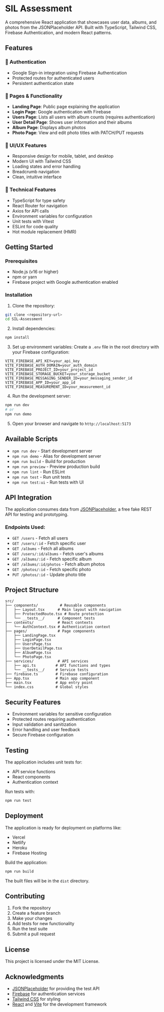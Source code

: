 # SIL Assessment

A comprehensive React application that showcases user data, albums, and photos from the JSONPlaceholder API. Built with TypeScript, Tailwind CSS, Firebase Authentication, and modern React patterns.

## Features

### 🔐 Authentication
- Google Sign-in integration using Firebase Authentication
- Protected routes for authenticated users
- Persistent authentication state

### 📱 Pages & Functionality
- **Landing Page**: Public page explaining the application
- **Login Page**: Google authentication with Firebase
- **Users Page**: Lists all users with album counts (requires authentication)
- **User Detail Page**: Shows user information and their albums
- **Album Page**: Displays album photos
- **Photo Page**: View and edit photo titles with PATCH/PUT requests

### 🎨 UI/UX Features
- Responsive design for mobile, tablet, and desktop
- Modern UI with Tailwind CSS
- Loading states and error handling
- Breadcrumb navigation
- Clean, intuitive interface

### 🔧 Technical Features
- TypeScript for type safety
- React Router for navigation
- Axios for API calls
- Environment variables for configuration
- Unit tests with Vitest
- ESLint for code quality
- Hot module replacement (HMR)

## Getting Started

### Prerequisites
- Node.js (v16 or higher)
- npm or yarn
- Firebase project with Google authentication enabled

### Installation

1. Clone the repository:
```bash
git clone <repository-url>
cd SIL-Assessment
```

2. Install dependencies:
```bash
npm install
```

3. Set up environment variables:
Create a `.env` file in the root directory with your Firebase configuration:
```env
VITE_FIREBASE_API_KEY=your_api_key
VITE_FIREBASE_AUTH_DOMAIN=your_auth_domain
VITE_FIREBASE_PROJECT_ID=your_project_id
VITE_FIREBASE_STORAGE_BUCKET=your_storage_bucket
VITE_FIREBASE_MESSAGING_SENDER_ID=your_messaging_sender_id
VITE_FIREBASE_APP_ID=your_app_id
VITE_FIREBASE_MEASUREMENT_ID=your_measurement_id
```

4. Run the development server:
```bash
npm run dev
# or
npm run demo
```

5. Open your browser and navigate to `http://localhost:5173`

## Available Scripts

- `npm run dev` - Start development server
- `npm run demo` - Alias for development server
- `npm run build` - Build for production
- `npm run preview` - Preview production build
- `npm run lint` - Run ESLint
- `npm run test` - Run unit tests
- `npm run test:ui` - Run tests with UI

## API Integration

The application consumes data from [JSONPlaceholder](https://jsonplaceholder.typicode.com/), a free fake REST API for testing and prototyping.

### Endpoints Used:
- `GET /users` - Fetch all users
- `GET /users/:id` - Fetch specific user
- `GET /albums` - Fetch all albums
- `GET /users/:id/albums` - Fetch user's albums
- `GET /albums/:id` - Fetch specific album
- `GET /albums/:id/photos` - Fetch album photos
- `GET /photos/:id` - Fetch specific photo
- `PUT /photos/:id` - Update photo title

## Project Structure

```
src/
├── components/          # Reusable components
│   ├── Layout.tsx      # Main layout with navigation
│   ├── ProtectedRoute.tsx # Route protection
│   └── __tests__/      # Component tests
├── contexts/           # React contexts
│   └── AuthContext.tsx # Authentication context
├── pages/              # Page components
│   ├── LandingPage.tsx
│   ├── LoginPage.tsx
│   ├── UsersPage.tsx
│   ├── UserDetailPage.tsx
│   ├── AlbumPage.tsx
│   └── PhotoPage.tsx
├── services/           # API services
│   ├── api.ts         # API functions and types
│   └── __tests__/     # Service tests
├── firebase.ts        # Firebase configuration
├── App.tsx            # Main app component
├── main.tsx           # App entry point
└── index.css          # Global styles
```

## Security Features

- Environment variables for sensitive configuration
- Protected routes requiring authentication
- Input validation and sanitization
- Error handling and user feedback
- Secure Firebase configuration

## Testing

The application includes unit tests for:
- API service functions
- React components
- Authentication context

Run tests with:
```bash
npm run test
```

## Deployment

The application is ready for deployment on platforms like:
- Vercel
- Netlify
- Heroku
- Firebase Hosting

Build the application:
```bash
npm run build
```

The built files will be in the `dist` directory.

## Contributing

1. Fork the repository
2. Create a feature branch
3. Make your changes
4. Add tests for new functionality
5. Run the test suite
6. Submit a pull request

## License

This project is licensed under the MIT License.

## Acknowledgments

- [JSONPlaceholder](https://jsonplaceholder.typicode.com/) for providing the test API
- [Firebase](https://firebase.google.com/) for authentication services
- [Tailwind CSS](https://tailwindcss.com/) for styling
- [React](https://reactjs.org/) and [Vite](https://vitejs.dev/) for the development framework